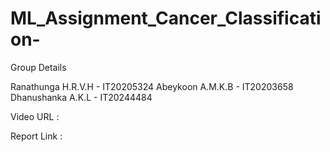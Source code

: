 # ML_Assignment_Cancer_Classification-

Group Details

Ranathunga H.R.V.H - IT20205324
Abeykoon A.M.K.B - IT20203658
Dhanushanka A.K.L - IT20244484


Video URL :

Report Link :
